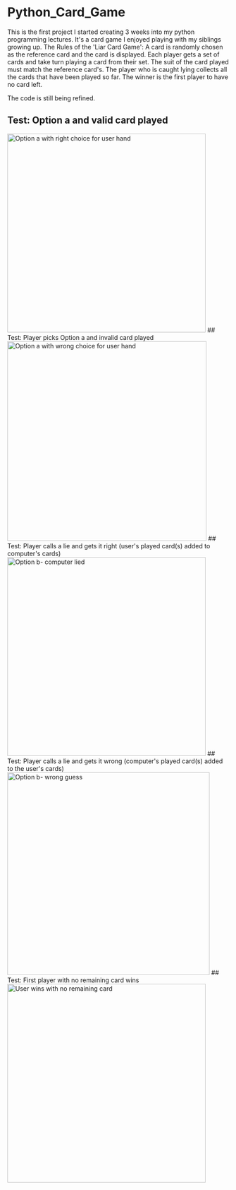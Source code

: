# Python_Card_Game
This is the first project I started creating 3 weeks into my
python programming lectures. It's a card game I enjoyed playing with my
siblings growing up.
The Rules of the 'Liar Card Game':
      A card is randomly chosen as the reference card and the card is displayed.
      Each player gets a set of cards and take turn playing a card from
      their set. The suit of the card played must match the reference card's.
      The player who is caught lying collects all the cards that have
      been played so far. The winner is the first player to have no card left.
     
 The code is still being refined.

## Test: Option a and valid card played 
<img width="450" alt="Option a with right choice for user hand" src="https://user-images.githubusercontent.com/94755124/145058710-58660a43-1a52-4698-a631-1298476d9b62.PNG">
## Test: Player picks Option a and invalid card played
<img width="452" alt="Option a with wrong choice for user hand" src="https://user-images.githubusercontent.com/94755124/145059023-dc7aecdb-12b7-484a-9ff1-2b0cfe7e80d8.PNG">
## Test: Player calls a lie and gets it right (user's played card(s) added to computer's cards)
<img width="450" alt="Option b- computer lied" src="https://user-images.githubusercontent.com/94755124/145059884-f8dcabf7-85cd-42eb-9685-2ec9fb85b77c.PNG">
## Test: Player calls a lie and gets it wrong (computer's played card(s) added to the user's cards)
<img width="459" alt="Option b- wrong guess" src="https://user-images.githubusercontent.com/94755124/145060095-e4a110ad-512a-4a37-9974-3c90819f2aed.PNG">
## Test: First player with no remaining card wins
<img width="450" alt="User wins with no remaining card" src="https://user-images.githubusercontent.com/94755124/145060734-15302f2d-f3ce-4e9c-bb5a-2561fc123154.PNG">
